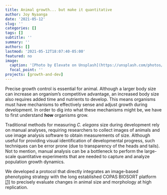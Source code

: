 ```yaml
---
title: Animal growth... but make it quantitative
author: Joy Nyaanga
date: '2021-05-12'
slug: ''
categories: []
tags: []
subtitle: ''
summary: ''
authors: []
lastmod: '2021-05-12T18:07:40-05:00'
featured: no
image:
  caption: '[Photo by Elevate on Unsplash](https://unsplash.com/photos/uZStJYqgwY0)'
  focal_point: ''
projects: [growth-and-dev]
---
```




Precise growth control is essential for animal. Although a larger body size can increase an organism’s competitive advantage, an increased body size also requires added time and nutrients to develop. This means organisms must have mechanisms to effectively sense and adjust growth during development. In order to dig into what these mechanisms might be, we have to first understand **how** organisms grow.
  
Traditional methods for measuring *C. elegans* size during development rely on manual analyses, requiring researchers to collect images of animals and use image analysis software to obtain measurements of size. Although useful for providing visual identification of developmental progress, such techniques can be error prone (due to transparency of the heads and tails). Not to mention, manual analysis can be a bottleneck to perform the large-scale quantitative experiments that are needed to capture and analyze population growth dynamics.
  
We developed a protocol that directly integrates an image-based phenotyping strategy with the long established COPAS BIOSORT platform [[1]](https://10.1385/1-59745-151-7:275) to precisely evaluate changes in animal size and morphology at high replication.



